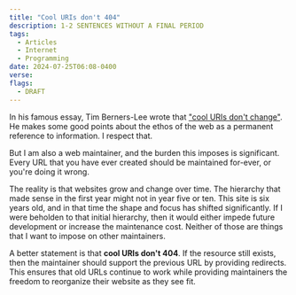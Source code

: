 ```yaml
---
title: "Cool URIs don't 404"
description: 1-2 SENTENCES WITHOUT A FINAL PERIOD
tags:
  - Articles
  - Internet
  - Programming
date: 2024-07-25T06:08-0400
verse:
flags:
  - DRAFT
---
```


In his famous essay, Tim Berners-Lee wrote that
["cool URIs don't change"](https://www.w3.org/Provider/Style/URI). He makes some
good points about the ethos of the web as a permanent reference to information.
I respect that.

But I am also a web maintainer, and the burden this imposes is significant.
Every URL that you have ever created should be maintained for-ever, or you're
doing it wrong.

The reality is that websites grow and change over time. The hierarchy that made
sense in the first year might not in year five or ten. This site is six years
old, and in that time the shape and focus has shifted significantly. If I were
beholden to that initial hierarchy, then it would either impede future
development or increase the maintenance cost. Neither of those are things that I
want to impose on other maintainers.

A better statement is that **cool URIs don't 404**. If the resource still
exists, then the maintainer should support the previous URL by providing
redirects. This ensures that old URLs continue to work while providing
maintainers the freedom to reorganize their website as they see fit.
